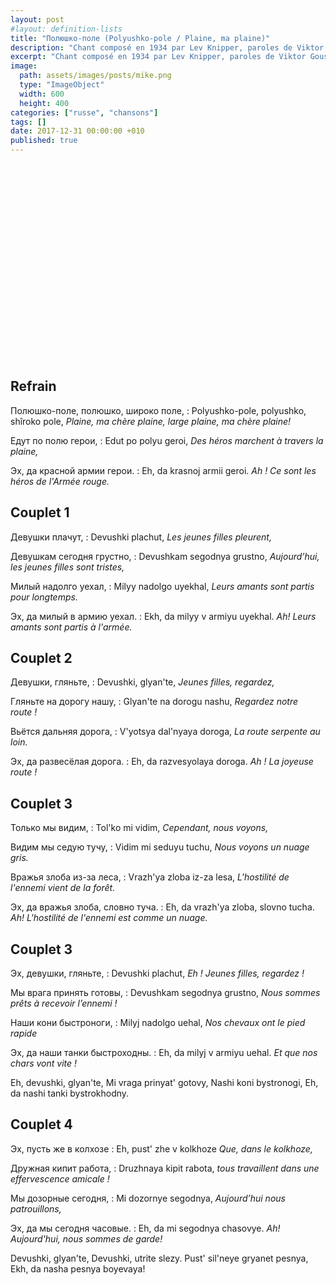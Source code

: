 ```yaml
---
layout: post
#layout: definition-lists
title: "Полюшко-поле (Polyushko-pole / Plaine, ma plaine)"
description: "Chant composé en 1934 par Lev Knipper, paroles de Viktor Goussev."
excerpt: "Chant composé en 1934 par Lev Knipper, paroles de Viktor Goussev."
image:
  path: assets/images/posts/mike.png
  type: "ImageObject"
  width: 600
  height: 400
categories: ["russe", "chansons"]
tags: []
date: 2017-12-31 00:00:00 +010
published: true
---
```



<iframe class="float-xl-right sticky-top lazyload" width="560" height="315" data-src="https://www.youtube-nocookie.com/embed/KFHE-z_xhQw?rel=0&showinfo=0&cc_load_policy=1&hl={{ page.lang }}" frameborder="0" gesture="media" allow="encrypted-media" allowfullscreen></iframe>


## Refrain

Полюшко-поле, полюшко, широко поле,
: Polyushko-pole, polyushko, shîroko pole,
*Plaine, ma chère plaine, large plaine, ma chère plaine!*

Eдут по полю герои,
: Edut po polyu geroi,
*Des héros marchent à travers la plaine,*

Эх, да красной армии герои.
: Eh, da krasnoj armii geroi.
*Ah ! Ce sont les héros de l'Armée rouge.*


## Couplet 1

Девушки плачут,
: Devushki plachut,
*Les jeunes filles pleurent,*

Девушкам сегодня грустно,
: Devushkam segodnya grustno,
*Aujourd’hui, les jeunes filles sont tristes,*

Милый надолго уехал,
: Milyy nadolgo uyekhal,
*Leurs amants sont partis pour longtemps.*

Эх, да милый в армию уехал.
: Ekh, da milyy v armiyu uyekhal.
*Ah! Leurs amants sont partis à l'armée.*


## Couplet 2

Девушки, гляньте,
: Devushki, glyan'te,
*Jeunes filles, regardez,*

Гляньте на дорогу нашу,
: Glyan'te na dorogu nashu,
*Regardez notre route !*

Вьётся дальняя дорога,
: V'yotsya dal'nyaya doroga,
*La route serpente au loin.*

Эх, да развесёлая дорога.
: Eh, da razvesyolaya doroga.
*Ah ! La joyeuse route !*


## Couplet 3

Только мы видим,
: Tol'ko mi vidim,
*Cependant, nous voyons,*

Видим мы седую тучу,
: Vidim mi seduyu tuchu,
*Nous voyons un nuage gris.*

Вражья злоба из-за леса,
: Vrazh'ya zloba iz-za lesa,
*L'hostilité de l'ennemi vient de la forêt.*

Эх, да вражья злоба, словно туча.
: Eh, da vrazh'ya zloba, slovno tucha.
*Ah! L'hostilité de l'ennemi est comme un nuage.*


## Couplet 3

Эх, девушки, гляньте,
: Devushki plachut,
*Eh ! Jeunes filles, regardez !*

Мы врага принять готовы,
: Devushkam segodnya grustno,
*Nous sommes prêts à recevoir l’ennemi !*

Наши кони быстроноги,
: Milyj nadolgo uehal,
*Nos chevaux ont le pied rapide*

Эх, да наши танки быстроходны.
: Eh, da milyj v armiyu uehal.
*Et que nos chars vont vite !*


Eh, devushki, glyan'te, Mi vraga prinyat' gotovy, Nashi koni bystronogi, Eh, da nashi tanki bystrokhodny.


## Couplet 4

Эх, пусть же в колхозе
: Eh, pust' zhe v kolkhoze
*Que, dans le kolkhoze,*

Дружная кипит работа,
: Druzhnaya kipit rabota,
*tous travaillent dans une effervescence amicale !*

Мы дозорные сегодня,
: Mi dozornye segodnya,
*Aujourd’hui nous patrouillons,*

Эх, да мы сегодня часовые.
: Eh, da mi segodnya chasovye.
*Ah! Aujourd'hui, nous sommes de garde!*


Devushki, glyan'te, Devushki, utrite slezy. Pust' sil'neye gryanet pesnya, Ekh, da nasha pesnya boyevaya!
